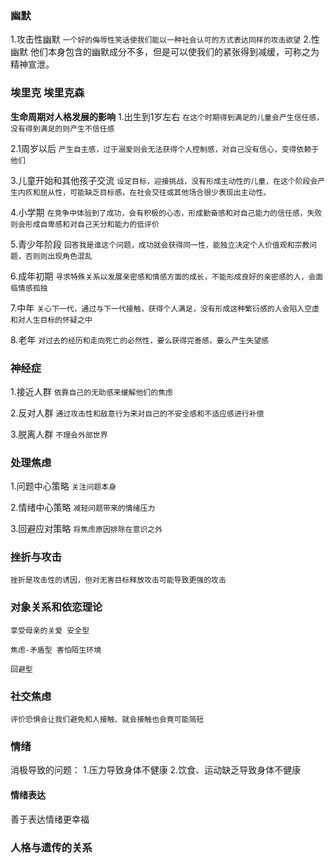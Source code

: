 ### 幽默
1.攻击性幽默
`一个好的侮辱性笑话使我们能以一种社会认可的方式表达同样的攻击欲望`
2.性幽默
他们本身包含的幽默成分不多，但是可以使我们的紧张得到减缓，可称之为精神宣泄。


### 埃里克 埃里克森
**生命周期对人格发展的影响**
1.出生到1岁左右
`在这个时期得到满足的儿童会产生信任感，没有得到满足的则产生不信任感`

2.1周岁以后
`产生自主感，过于溺爱则会无法获得个人控制感，对自己没有信心，变得依赖于他们`

3.儿童开始和其他孩子交流
`设定目标，迎接挑战，没有形成主动性的儿童，在这个阶段会产生内疚和屈从性，可能缺乏目标感，在社会交往或其他场合很少表现出主动性。` 

4.小学期
`在竞争中体验到了成功，会有积极的心态，形成勤奋感和对自己能力的信任感，失败则会形成自卑感和对自己天分和能力的低评价`

5.青少年阶段
`回答我是谁这个问题，成功就会获得同一性，能独立决定个人价值观和宗教问题，否则则出现角色混乱`

6.成年初期
`寻求特殊关系以发展亲密感和情感方面的成长，不能形成良好的亲密感的人，会面临情感孤独`

7.中年
`关心下一代，通过与下一代接触，获得个人满足，没有形成这种繁衍感的人会陷入空虚和对人生目标的怀疑之中`

8.老年
`对过去的经历和走向死亡的必然性，要么获得完善感，要么产生失望感`

### 神经症
1.接近人群
`依靠自己的无助感来缓解他们的焦虑`

2.反对人群
`通过攻击性和敌意行为来对自己的不安全感和不适应感进行补偿`

3.脱离人群
`不理会外部世界`

### 处理焦虑
1.问题中心策略
`关注问题本身`

2.情绪中心策略
`减轻问题带来的情绪压力`

3.回避应对策略
`将焦虑原因排除在意识之外`

### 挫折与攻击
`挫折是攻击性的诱因，但对无害目标释放攻击可能导致更强的攻击`

### 对象关系和依恋理论

    享受母亲的关爱 安全型

    焦虑-矛盾型 害怕陌生环境

    回避型

### 社交焦虑
`评价恐惧会让我们避免和人接触、就会接触也会竟可能简短`


### 情绪

消极导致的问题：
1.压力导致身体不健康
2.饮食、运动缺乏导致身体不健康

#### 情绪表达
善于表达情绪更幸福

### 人格与遗传的关系
